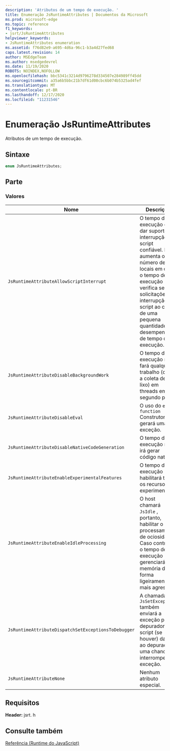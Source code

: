 ```yaml
---
description: 'Atributos de um tempo de execução. '
title: Enumeração JsRuntimeAttributes | Documentos da Microsoft
ms.prod: microsoft-edge
ms.topic: reference
f1_keywords:
- jsrt/JsRuntimeAttributes
helpviewer_keywords:
- JsRuntimeAttributes enumeration
ms.assetid: f76d82e9-a695-4d6a-96c1-b3a4d27fed68
caps.latest.revision: 14
author: MSEdgeTeam
ms.author: msedgedevrel
ms.date: 11/19/2020
ROBOTS: NOINDEX,NOFOLLOW
ms.openlocfilehash: bbc5341c3214d9796278d334507e284989ff45dd
ms.sourcegitcommit: a35a6b5bbc21b7df61d08cbc6b074b5325ad4fef
ms.translationtype: MT
ms.contentlocale: pt-BR
ms.lasthandoff: 12/17/2020
ms.locfileid: "11231546"
---
```

# Enumeração JsRuntimeAttributes

Atributos de um tempo de execução.  
  
## Sintaxe  
  
```cpp  
enum JsRuntimeAttributes;  
```  
  
## Parte  
  
### Valores  
  
|Nome|Descrição|  
|----------|-----------------|  
|`JsRuntimeAttributeAllowScriptInterrupt`|O tempo de execução deve dar suporte à interrupção de script confiável. Isso aumenta o número de locais em que o tempo de execução verifica se há solicitações de interrupção de script ao custo de uma pequena quantidade de desempenho de tempo de execução.|  
|`JsRuntimeAttributeDisableBackgroundWork`|O tempo de execução não fará qualquer trabalho (como a coleta de lixo) em threads em segundo plano.|  
|`JsRuntimeAttributeDisableEval`|O uso do `eval` `function` Construtor ou gerará uma exceção.|  
|`JsRuntimeAttributeDisableNativeCodeGeneration`|O tempo de execução não irá gerar código nativo.|  
|`JsRuntimeAttributeEnableExperimentalFeatures`|O tempo de execução habilitará todos os recursos experimentais.|  
|`JsRuntimeAttributeEnableIdleProcessing`|O host chamará `JsIdle` , portanto, habilitar o processamento de ociosidade. Caso contrário, o tempo de execução gerenciará a memória de forma ligeiramente mais agressiva.|  
|`JsRuntimeAttributeDispatchSetExceptionsToDebugger`|A chamada `JsSetException` também enviará a exceção para o depurador de script (se houver) dando ao depurador uma chance de interromper a exceção.|  
|`JsRuntimeAttributeNone`|Nenhum atributo especial.|  
  
## Requisitos  
 **Header:** jsrt. h  
  
## Consulte também  
 [Referência (Runtime do JavaScript)](../chakra-hosting/reference-javascript-runtime.md)
